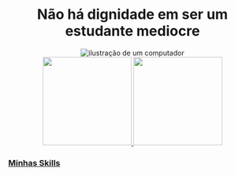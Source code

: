 <div align="center">
   <h1>Não há dignidade em ser um estudante mediocre</h1>
   <img src="https://raw.githubusercontent.com/MicaelliMedeiros/micaellimedeiros/master/image/computer-illustration.png" alt="ilustração de um computador">

</div>

<div align="center">
   <a href="https://github.com/DiogoSilas">
      
   <img height="180em"  src="https://github-readme-stats.vercel.app/api?username=DiogoSilas&show_icons=true&theme=chartreuse-dark&include_all_commits=true&count_private=true"/>
   
   <img height="180em" src="https://github-readme-stats.vercel.app/api/top-langs/?username=DiogoSilas&layout=compact&langs_count=6&theme=chartreuse-dark"/>
</div>

   ### Minhas Skills
   


